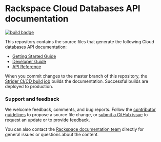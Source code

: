 # Rackspace Cloud Databases API documentation

[![build badge](https://build.developer.rackspace.com/rackerlabs/docs-cloud-databases/badge?branch=master)](https://build.developer.rackspace.com/rackerlabs/docs-cloud-databases/)

This repository contains the source files that generate the following Cloud databases API documentation: 

* [Getting Started Guide](https://developer.rackspace.com/docs/cloud-databases/v2/developer-guide/#document-getting-started)
* [Developer Guide](https://developer.rackspace.com/docs/cloud-databases/v2/developer-guide/#document-developer-guide)
* [API Reference](https://developer.rackspace.com/docs/cloud-databases/v2/developer-guide/#api-reference)

When you commit changes to the master branch of this repository, the 
[Strider CI/CD build job](https://build.developer.rackspace.com/rackerlabs/docs-cloud-databases/) 
builds the documentation. Successful builds are deployed to production.

### Support and feedback

We welcome feedback, comments, and bug reports. Follow the 
[contributor guidelines](CONTRIBUTING.md) 
to propose a source file change, or [submit a GitHub issue](https://github.com/rackerlabs/docs-cloud-databases/issues/new) 
to request an update or to provide feedback.

You can also contact the [Rackspace documentation team](mailto:devdoc@rackspace.com) directly for general issues 
or questions about the content. 
